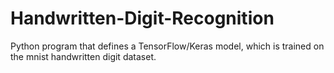 # Handwritten-Digit-Recognition
Python program that defines a TensorFlow/Keras model, which is  trained on the mnist handwritten digit dataset. 

